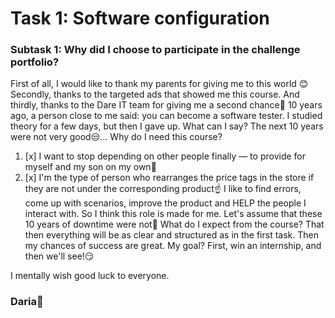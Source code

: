 # **Task 1: Software configuration**

### Subtask 1: Why did I choose to participate in the challenge portfolio?

First of all, I would like to thank my parents for giving me to this world :blush: 
Secondly, thanks to the targeted ads that showed me this course.
And thirdly, thanks to the Dare IT team for giving me a second chance:pray:
10 years ago, a person close to me said: you can become a software tester. I studied theory for a few days, 
but then I gave up. What can I say? The next 10 years were not very good:unamused:...
Why do I need this course? 
1. [x] I want to stop depending on other people finally — to provide for myself and my son on my own:money_with_wings:
2. [x] I'm the type of person who rearranges the price tags in the store if they are not under the corresponding product:point_up: I like to find errors, come up with scenarios, improve the product and HELP the people I interact with. 
So I think this role is made for me. Let's assume that these 10 years of downtime were not:grimacing:
What do I expect from the course? That then everything will be as clear and structured as in the first task. Then my chances of success are great.
My goal? First, win an internship, and then we'll see!:smirk:

I mentally wish good luck to everyone.

### Daria:new_moon_with_face: